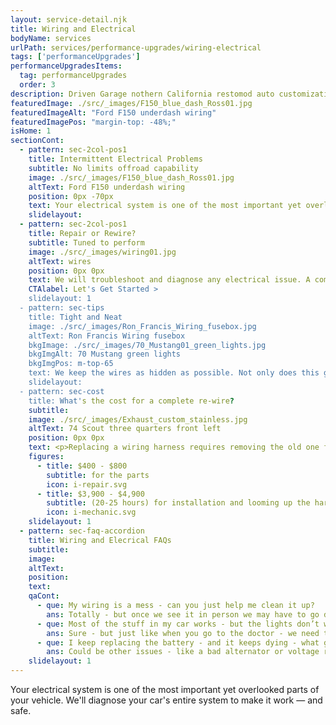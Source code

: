 ```yaml
---
layout: service-detail.njk
title: Wiring and Electrical
bodyName: services
urlPath: services/performance-upgrades/wiring-electrical
tags: ['performanceUpgrades']
performanceUpgradesItems:
  tag: performanceUpgrades
  order: 3
description: Driven Garage nothern California restomod auto customization and repair shop
featuredImage: ./src/_images/F150_blue_dash_Ross01.jpg
featuredImageAlt: "Ford F150 underdash wiring"
featuredImagePos: "margin-top: -48%;"
isHome: 1
sectionCont:
  - pattern: sec-2col-pos1
    title: Intermittent Electrical Problems
    subtitle: No limits offroad capability
    image: ./src/_images/F150_blue_dash_Ross01.jpg
    altText: Ford F150 underdash wiring
    position: 0px -70px
    text: Your electrical system is one of the most important yet overlooked parts of your vehicle. For most people, it’s out of sight and out of mind. Turn signals or nonfunctional gauges may indicate deeper electrical problems. We'll diagnose your car's entire system to make it work — and safe.
    slidelayout:
  - pattern: sec-2col-pos1
    title: Repair or Rewire?
    subtitle: Tuned to perform
    image: ./src/_images/wiring01.jpg
    altText: wires
    position: 0px 0px
    text: We will troubleshoot and diagnose any electrical issue. A complete rewire is sometimes the best solution. The wiring in most classic cars is old, brittle and beyond its usable life - a complete re-wire takes care of all of the issues at once - instead of circuits failing one at a time and leaving you stranded, tow, repair - then do it all again.
    CTAlabel: Let's Get Started >
    slidelayout: 1
  - pattern: sec-tips
    title: Tight and Neat
    image: ./src/_images/Ron_Francis_Wiring_fusebox.jpg
    altText: Ron Francis Wiring fusebox
    bkgImage: ./src/_images/70_Mustang01_green_lights.jpg
    bkgImgAlt: 70 Mustang green lights
    bkgImgPos: m-top-65
    text: We keep the wires as hidden as possible. Not only does this give a clean finish without wires crisscrossing the engine, it protects the wires from heat and moving components. All connections are crimped, and shrink tubed to provide years of trouble-free service.  
    slidelayout:
  - pattern: sec-cost
    title: What's the cost for a complete re-wire?
    subtitle: 
    image: ./src/_images/Exhaust_custom_stainless.jpg
    altText: 74 Scout three quarters front left
    position: 0px 0px
    text: <p>Replacing a wiring harness requires removing the old one first. Accessing the wiring involves removing panels, seats, carpet, parts of the engine, light assemblies etc.</p><p>Even new kits are never truly "plug and play". Modifications and customizations are always required to get your electrical system back in order.</p>
    figures:
      - title: $400 - $800
        subtitle: for the parts
        icon: i-repair.svg
      - title: $3,900 - $4,900
        subtitle: (20-25 hours) for installation and looming up the harness
        icon: i-mechanic.svg
    slidelayout: 1
  - pattern: sec-faq-accordion
    title: Wiring and Elecrical FAQs
    subtitle: 
    image: 
    altText: 
    position: 
    text: 
    qaCont:
      - que: My wiring is a mess - can you just help me clean it up?
        ans: Totally - but once we see it in person we may have to go deeper.
      - que: Most of the stuff in my car works - but the lights don’t work all the time - can you just get that stuff going?
        ans: Sure - but just like when you go to the doctor - we need to diagnose the root cause of the problem. Is it the switch? Is it the wiring? Is it the turn signal or “Combination” switch? Until the doctor can test - we don’t know.
      - que: I keep replacing the battery - and it keeps dying - what gives?
        ans: Could be other issues - like a bad alternator or voltage regulator causing a drain on the battery. Many failed components can cause issues - and we need to find the source of the drain.
    slidelayout: 1
---
```


Your electrical system is one of the most important yet overlooked parts of your vehicle. We'll diagnose your car's entire system to make it work — and safe.